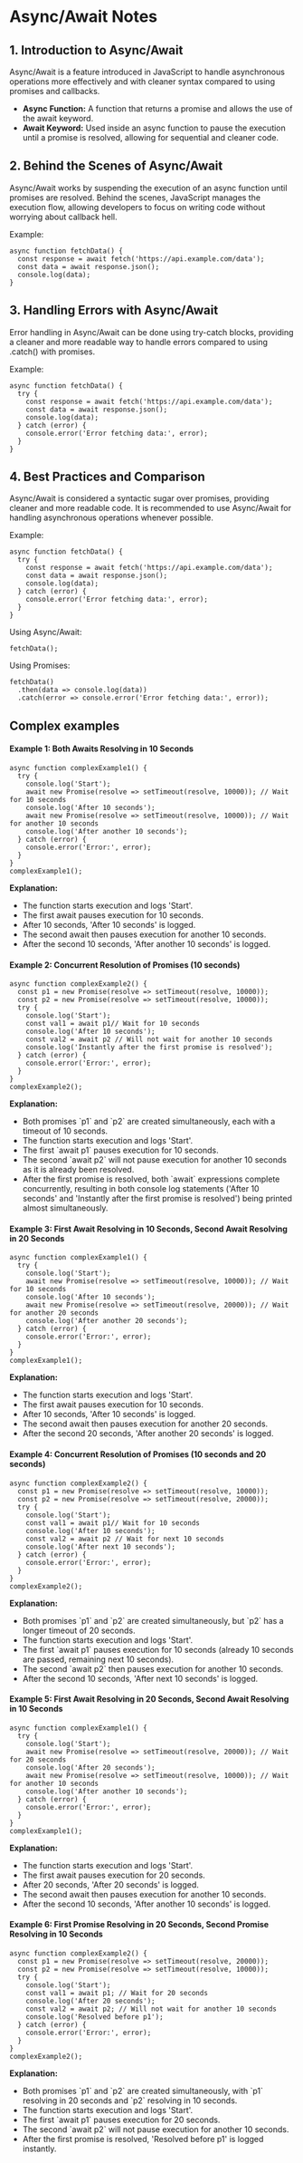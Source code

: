 
Async/Await Notes
=================

1\. Introduction to Async/Await
-------------------------------

Async/Await is a feature introduced in JavaScript to handle asynchronous operations more effectively and with cleaner syntax compared to using promises and callbacks.

*   **Async Function:** A function that returns a promise and allows the use of the await keyword.
*   **Await Keyword:** Used inside an async function to pause the execution until a promise is resolved, allowing for sequential and cleaner code.

2\. Behind the Scenes of Async/Await
------------------------------------

Async/Await works by suspending the execution of an async function until promises are resolved. Behind the scenes, JavaScript manages the execution flow, allowing developers to focus on writing code without worrying about callback hell.

Example:

    async function fetchData() {
      const response = await fetch('https://api.example.com/data');
      const data = await response.json();
      console.log(data);
    }

3\. Handling Errors with Async/Await
------------------------------------

Error handling in Async/Await can be done using try-catch blocks, providing a cleaner and more readable way to handle errors compared to using .catch() with promises.

Example:

    async function fetchData() {
      try {
        const response = await fetch('https://api.example.com/data');
        const data = await response.json();
        console.log(data);
      } catch (error) {
        console.error('Error fetching data:', error);
      }
    }

4\. Best Practices and Comparison
---------------------------------

Async/Await is considered a syntactic sugar over promises, providing cleaner and more readable code. It is recommended to use Async/Await for handling asynchronous operations whenever possible.

Example:

    async function fetchData() {
      try {
        const response = await fetch('https://api.example.com/data');
        const data = await response.json();
        console.log(data);
      } catch (error) {
        console.error('Error fetching data:', error);
      }
    }

Using Async/Await:

    fetchData();

Using Promises:

    fetchData()
      .then(data => console.log(data))
      .catch(error => console.error('Error fetching data:', error));

## Complex examples

#### Example 1: Both Awaits Resolving in 10 Seconds
    
    async function complexExample1() {
      try {
        console.log('Start');
        await new Promise(resolve => setTimeout(resolve, 10000)); // Wait for 10 seconds
        console.log('After 10 seconds');
        await new Promise(resolve => setTimeout(resolve, 10000)); // Wait for another 10 seconds
        console.log('After another 10 seconds');
      } catch (error) {
        console.error('Error:', error);
      }
    }
    complexExample1();
        


**Explanation:**

*   The function starts execution and logs 'Start'.
*   The first await pauses execution for 10 seconds.
*   After 10 seconds, 'After 10 seconds' is logged.
*   The second await then pauses execution for another 10 seconds.
*   After the second 10 seconds, 'After another 10 seconds' is logged.

#### Example 2: Concurrent Resolution of Promises (10 seconds)
    
    async function complexExample2() {
      const p1 = new Promise(resolve => setTimeout(resolve, 10000));
      const p2 = new Promise(resolve => setTimeout(resolve, 10000));
      try {
        console.log('Start');
        const val1 = await p1// Wait for 10 seconds
        console.log('After 10 seconds');
        const val2 = await p2 // Will not wait for another 10 seconds
        console.log('Instantly after the first promise is resolved');
      } catch (error) {
        console.error('Error:', error);
      }
    }
    complexExample2();

**Explanation:**

*   Both promises \`p1\` and \`p2\` are created simultaneously, each with a timeout of 10 seconds.
*   The function starts execution and logs 'Start'.
*   The first \`await p1\` pauses execution for 10 seconds.
*   The second \`await p2\` will not pause execution for another 10 seconds as it is already been resolved.
*   After the first promise is resolved, both \`await\` expressions complete concurrently, resulting in both console log statements ('After 10 seconds' and 'Instantly after the first promise is resolved') being printed almost simultaneously.
        
#### Example 3: First Await Resolving in 10 Seconds, Second Await Resolving in 20 Seconds

    async function complexExample1() {
      try {
        console.log('Start');
        await new Promise(resolve => setTimeout(resolve, 10000)); // Wait for 10 seconds
        console.log('After 10 seconds');
        await new Promise(resolve => setTimeout(resolve, 20000)); // Wait for another 20 seconds
        console.log('After another 20 seconds');
      } catch (error) {
        console.error('Error:', error);
      }
    }
    complexExample1();

**Explanation:**

*   The function starts execution and logs 'Start'.
*   The first await pauses execution for 10 seconds.
*   After 10 seconds, 'After 10 seconds' is logged.
*   The second await then pauses execution for another 20 seconds.
*   After the second 20 seconds, 'After another 20 seconds' is logged.

        
#### Example 4: Concurrent Resolution of Promises (10 seconds and 20 seconds)

    async function complexExample2() {
      const p1 = new Promise(resolve => setTimeout(resolve, 10000));
      const p2 = new Promise(resolve => setTimeout(resolve, 20000));
      try {
        console.log('Start');
        const val1 = await p1// Wait for 10 seconds
        console.log('After 10 seconds');
        const val2 = await p2 // Wait for next 10 seconds
        console.log('After next 10 seconds');
      } catch (error) {
        console.error('Error:', error);
      }
    }
    complexExample2();

**Explanation:**

*   Both promises \`p1\` and \`p2\` are created simultaneously, but \`p2\` has a longer timeout of 20 seconds.
*   The function starts execution and logs 'Start'.
*   The first \`await p1\` pauses execution for 10 seconds (already 10 seconds are passed, remaining next 10 seconds).
*   The second \`await p2\` then pauses execution for another 10 seconds.
*   After the second 10 seconds, 'After next 10 seconds' is logged.

    
#### Example 5: First Await Resolving in 20 Seconds, Second Await Resolving in 10 Seconds

    async function complexExample1() {
      try {
        console.log('Start');
        await new Promise(resolve => setTimeout(resolve, 20000)); // Wait for 20 seconds
        console.log('After 20 seconds');
        await new Promise(resolve => setTimeout(resolve, 10000)); // Wait for another 10 seconds
        console.log('After another 10 seconds');
      } catch (error) {
        console.error('Error:', error);
      }
    }
    complexExample1();

**Explanation:**

*   The function starts execution and logs 'Start'.
*   The first await pauses execution for 20 seconds.
*   After 20 seconds, 'After 20 seconds' is logged.
*   The second await then pauses execution for another 10 seconds.
*   After the second 10 seconds, 'After another 10 seconds' is logged.

        

#### Example 6: First Promise Resolving in 20 Seconds, Second Promise Resolving in 10 Seconds

    async function complexExample2() {
      const p1 = new Promise(resolve => setTimeout(resolve, 20000));
      const p2 = new Promise(resolve => setTimeout(resolve, 10000));
      try {
        console.log('Start');
        const val1 = await p1; // Wait for 20 seconds
        console.log('After 20 seconds');
        const val2 = await p2; // Will not wait for another 10 seconds
        console.log('Resolved before p1');
      } catch (error) {
        console.error('Error:', error);
      }
    }
    complexExample2();

**Explanation:**

*   Both promises \`p1\` and \`p2\` are created simultaneously, with \`p1\` resolving in 20 seconds and \`p2\` resolving in 10 seconds.
*   The function starts execution and logs 'Start'.
*   The first \`await p1\` pauses execution for 20 seconds.
*   The second \`await p2\` will not pause execution for another 10 seconds.
*   After the first promise is resolved, 'Resolved before p1' is logged instantly.

    
    


